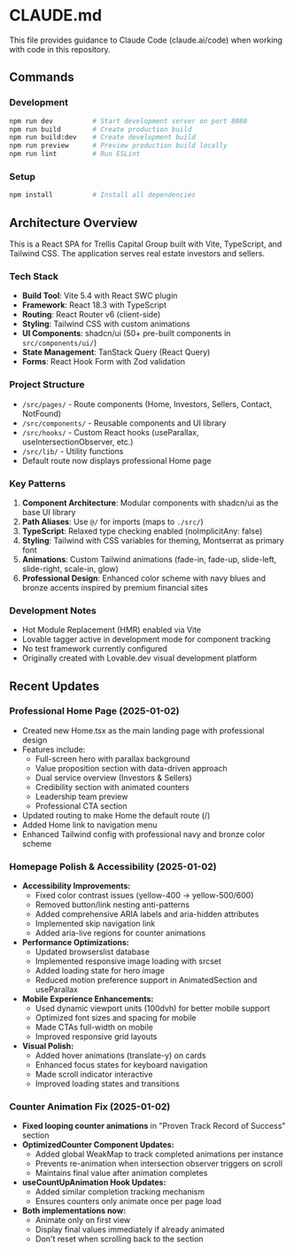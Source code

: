 # CLAUDE.md

This file provides guidance to Claude Code (claude.ai/code) when working with code in this repository.

## Commands

### Development
```bash
npm run dev          # Start development server on port 8080
npm run build        # Create production build
npm run build:dev    # Create development build  
npm run preview      # Preview production build locally
npm run lint         # Run ESLint
```

### Setup
```bash
npm install          # Install all dependencies
```

## Architecture Overview

This is a React SPA for Trellis Capital Group built with Vite, TypeScript, and Tailwind CSS. The application serves real estate investors and sellers.

### Tech Stack
- **Build Tool**: Vite 5.4 with React SWC plugin
- **Framework**: React 18.3 with TypeScript
- **Routing**: React Router v6 (client-side)
- **Styling**: Tailwind CSS with custom animations
- **UI Components**: shadcn/ui (50+ pre-built components in `src/components/ui/`)
- **State Management**: TanStack Query (React Query)
- **Forms**: React Hook Form with Zod validation

### Project Structure
- `/src/pages/` - Route components (Home, Investors, Sellers, Contact, NotFound)
- `/src/components/` - Reusable components and UI library
- `/src/hooks/` - Custom React hooks (useParallax, useIntersectionObserver, etc.)
- `/src/lib/` - Utility functions
- Default route now displays professional Home page

### Key Patterns
1. **Component Architecture**: Modular components with shadcn/ui as the base UI library
2. **Path Aliases**: Use `@/` for imports (maps to `./src/`)
3. **TypeScript**: Relaxed type checking enabled (noImplicitAny: false)
4. **Styling**: Tailwind with CSS variables for theming, Montserrat as primary font
5. **Animations**: Custom Tailwind animations (fade-in, fade-up, slide-left, slide-right, scale-in, glow)
6. **Professional Design**: Enhanced color scheme with navy blues and bronze accents inspired by premium financial sites

### Development Notes
- Hot Module Replacement (HMR) enabled via Vite
- Lovable tagger active in development mode for component tracking
- No test framework currently configured
- Originally created with Lovable.dev visual development platform

## Recent Updates

### Professional Home Page (2025-01-02)
- Created new Home.tsx as the main landing page with professional design
- Features include:
  - Full-screen hero with parallax background
  - Value proposition section with data-driven approach
  - Dual service overview (Investors & Sellers)
  - Credibility section with animated counters
  - Leadership team preview
  - Professional CTA section
- Updated routing to make Home the default route (/)
- Added Home link to navigation menu
- Enhanced Tailwind config with professional navy and bronze color scheme

### Homepage Polish & Accessibility (2025-01-02)
- **Accessibility Improvements:**
  - Fixed color contrast issues (yellow-400 → yellow-500/600)
  - Removed button/link nesting anti-patterns
  - Added comprehensive ARIA labels and aria-hidden attributes
  - Implemented skip navigation link
  - Added aria-live regions for counter animations
- **Performance Optimizations:**
  - Updated browserslist database
  - Implemented responsive image loading with srcset
  - Added loading state for hero image
  - Reduced motion preference support in AnimatedSection and useParallax
- **Mobile Experience Enhancements:**
  - Used dynamic viewport units (100dvh) for better mobile support
  - Optimized font sizes and spacing for mobile
  - Made CTAs full-width on mobile
  - Improved responsive grid layouts
- **Visual Polish:**
  - Added hover animations (translate-y) on cards
  - Enhanced focus states for keyboard navigation
  - Made scroll indicator interactive
  - Improved loading states and transitions

### Counter Animation Fix (2025-01-02)
- **Fixed looping counter animations** in "Proven Track Record of Success" section
- **OptimizedCounter Component Updates:**
  - Added global WeakMap to track completed animations per instance
  - Prevents re-animation when intersection observer triggers on scroll
  - Maintains final value after animation completes
- **useCountUpAnimation Hook Updates:**
  - Added similar completion tracking mechanism
  - Ensures counters only animate once per page load
- **Both implementations now:**
  - Animate only on first view
  - Display final values immediately if already animated
  - Don't reset when scrolling back to the section